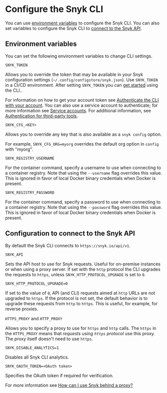 # Configure the Snyk CLI

You can use [environment variables](configure-the-snyk-cli.md#environment-variables) to configure the Snyk CLI. You can also set variables to configure the Snyk CLI to [connect to the Snyk API](configure-the-snyk-cli.md#configuration-to-connect-to-the-snyk-api).

## Environment variables

You can set the following environment variables to change CLI settings.

`SNYK_TOKEN`

Allows you to override the token that may be available in your Snyk configuration settings (`~/.config/configstore/snyk.json`). Use `SNYK_TOKEN` in a CI/CD environment. After setting `SNYK_TOKEN` you can [get started](getting-started-with-the-cli/) using the CLI..

For information on how to get your account token see [Authenticate the CLI with your account](authenticate-the-cli-with-your-account/). You can also use a service account to authenticate; for more information see [Service accounts](../features/user-and-group-management/structure-account-for-high-application-performance/service-accounts.md). For additional information, see [Authentication for third-party tools](../features/user-and-group-management/authentication/authentication-for-third-party-tools.md).

`SNYK_CFG_<KEY>`

Allows you to override any key that is also available as a `snyk config` option.

For example, `SNYK_CFG_ORG=myorg` overrides the default org option in `config` with "myorg".

`SNYK_REGISTRY_USERNAME`

For the container command, specify a username to use when connecting to a container registry. Note that using the `--username` flag overrides this value. This is ignored in favor of local Docker binary credentials when Docker is present.

`SNYK_REGISTRY_PASSWORD`

For the container command, specify a password to use when connecting to a container registry. Note that using the `--password` flag overrides this value. This is ignored in favor of local Docker binary credentials when Docker is present.

## Configuration to connect to the Snyk API

By default the Snyk CLI connects to `https://snyk.io/api/v1`.

`SNYK_API`

Sets the API host to use for Snyk requests. Useful for on-premise instances or when using a proxy server. If set with the `http` protocol the CLI upgrades the requests to `https`, unless `SNYK_HTTP_PROTOCOL_UPGRADE` is set to `0`.

`SNYK_HTTP_PROTOCOL_UPGRADE=0`

If set to the value of `0`, API (and CLI) requests aimed at `http` URLs are not upgraded to `https`. If the protocol is not set, the default behavior is to upgrade these requests from `http` to `https`. This is useful, for example, for reverse proxies.

`HTTPS_PROXY` and `HTTP_PROXY`

Allows you to specify a proxy to use for `https` and `http` calls. The `https` in the `HTTPS_PROXY` means that _requests using `https` protocol_ use this proxy. The proxy itself doesn't need to use `https`.

`SNYK_DISABLE_ANALYTICS=1`

Disables all Snyk CLI analytics.

`SNYK_OAUTH_TOKEN=<OAuth token>`

Specifies the OAuth token if required for verification.

For more information see [How can I use Snyk behind a proxy?](https://support.snyk.io/hc/en-us/articles/360000925358-How-can-I-use-Snyk-behind-a-proxy-)

